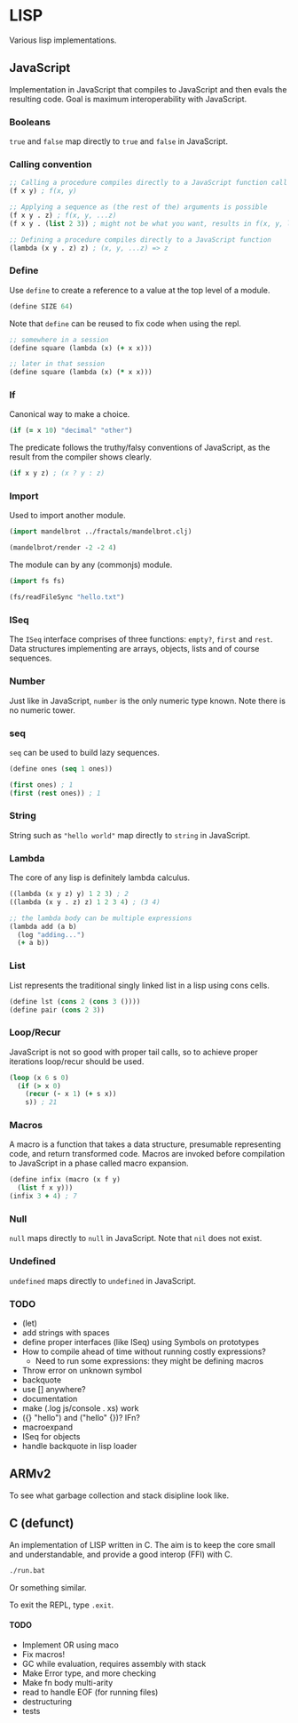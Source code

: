 # LISP

Various lisp implementations.

## JavaScript

Implementation in JavaScript that compiles to JavaScript and then evals the resulting code. Goal is maximum interoperability with JavaScript.

### Booleans

`true` and `false` map directly to `true` and `false` in JavaScript.

### Calling convention

```clj
;; Calling a procedure compiles directly to a JavaScript function call
(f x y) ; f(x, y)

;; Applying a sequence as (the rest of the) arguments is possible
(f x y . z) ; f(x, y, ...z)
(f x y . (list 2 3)) ; might not be what you want, results in f(x, y, list, 2, 3)

;; Defining a procedure compiles directly to a JavaScript function
(lambda (x y . z) z) ; (x, y, ...z) => z
```

### Define

Use `define` to create a reference to a value at the top level of a module.

```clj
(define SIZE 64)
```

Note that `define` can be reused to fix code when using the repl.

```clj
;; somewhere in a session
(define square (lambda (x) (+ x x)))

;; later in that session
(define square (lambda (x) (* x x)))
```

### If

Canonical way to make a choice.

```clj
(if (= x 10) "decimal" "other")
```

The predicate follows the truthy/falsy conventions of JavaScript, as the result from the compiler shows clearly.

```clj
(if x y z) ; (x ? y : z)
```

### Import

Used to import another module.

```clj
(import mandelbrot ../fractals/mandelbrot.clj)

(mandelbrot/render -2 -2 4)
```

The module can by any (commonjs) module.

```clj
(import fs fs)

(fs/readFileSync "hello.txt")
```

### ISeq

The `ISeq` interface comprises of three functions: `empty?`, `first` and `rest`. Data structures implementing are arrays, objects, lists and of course sequences.

### Number

Just like in JavaScript, `number` is the only numeric type known. Note there is no numeric tower.

### seq

`seq` can be used to build lazy sequences.

```clj
(define ones (seq 1 ones))

(first ones) ; 1
(first (rest ones)) ; 1
```

### String

String such as `"hello world"` map directly to `string` in JavaScript.

### Lambda

The core of any lisp is definitely lambda calculus.

```clj
((lambda (x y z) y) 1 2 3) ; 2
((lambda (x y . z) z) 1 2 3 4) ; (3 4)

;; the lambda body can be multiple expressions
(lambda add (a b)
  (log "adding...")
  (+ a b))
```

### List

List represents the traditional singly linked list in a lisp using cons cells.

```clj
(define lst (cons 2 (cons 3 ())))
(define pair (cons 2 3))
```

### Loop/Recur

JavaScript is not so good with proper tail calls, so to achieve proper iterations loop/recur should be used.

```clj
(loop (x 6 s 0)
  (if (> x 0)
    (recur (- x 1) (+ s x))
    s)) ; 21
```

### Macros

A macro is a function that takes a data structure, presumable representing code, and return transformed code. Macros are invoked before compilation to JavaScript in a phase called macro expansion.

```clj
(define infix (macro (x f y)
  (list f x y)))
(infix 3 + 4) ; 7
```

### Null

`null` maps directly to `null` in JavaScript. Note that `nil` does not exist.

### Undefined

`undefined` maps directly to `undefined` in JavaScript.

### TODO

- (let)
- add strings with spaces
- define proper interfaces (like ISeq) using Symbols on prototypes
- How to compile ahead of time without running costly expressions?
  - Need to run some expressions: they might be defining macros
- Throw error on unknown symbol
- backquote
- use [] anywhere?
- documentation
- make (.log js/console . xs) work
- ({} "hello") and ("hello" {})? IFn?
- macroexpand
- ISeq for objects
- handle backquote in lisp loader

## ARMv2

To see what garbage collection and stack disipline look like.

## C (defunct)

An implementation of LISP written in C. The aim is to keep the core small and understandable, and provide a good interop (FFI) with C.

```bash
./run.bat
```

Or something similar.

To exit the REPL, type `.exit`.

#### TODO

- Implement OR using maco
- Fix macros!
- GC while evaluation, requires assembly with stack
- Make Error type, and more checking
- Make fn body multi-arity
- read to handle EOF (for running files)
- destructuring
- tests
